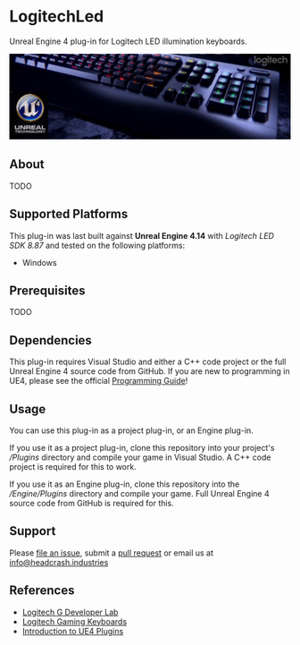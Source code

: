 # LogitechLed

Unreal Engine 4 plug-in for Logitech LED illumination keyboards.

![Logo](Docs/logo.png)


## About

TODO

## Supported Platforms

This plug-in was last built against **Unreal Engine 4.14** with *Logitech LED
SDK 8.87* and tested on the following platforms:

- Windows


## Prerequisites

TODO


## Dependencies

This plug-in requires Visual Studio and either a C++ code project or the full
Unreal Engine 4 source code from GitHub. If you are new to programming in UE4,
please see the official [Programming Guide](https://docs.unrealengine.com/latest/INT/Programming/index.html)! 


## Usage

You can use this plug-in as a project plug-in, or an Engine plug-in.

If you use it as a project plug-in, clone this repository into your project's
*/Plugins* directory and compile your game in Visual Studio. A C++ code project
is required for this to work.

If you use it as an Engine plug-in, clone this repository into the
*/Engine/Plugins* directory and compile your game. Full Unreal Engine 4
source code from GitHub is required for this.


## Support

Please [file an issue](https://github.com/ue4plugins/LogiLed/issues), submit a
[pull request](https://github.com/ue4plugins/LogiLed/pulls?q=is%3Aopen+is%3Apr)
or email us at info@headcrash.industries


## References

* [Logitech G Developer Lab](http://gaming.logitech.com/en-us/developers)
* [Logitech Gaming Keyboards](http://gaming.logitech.com/en-us/gaming-keyboards)
* [Introduction to UE4 Plugins](https://wiki.unrealengine.com/An_Introduction_to_UE4_Plugins)
